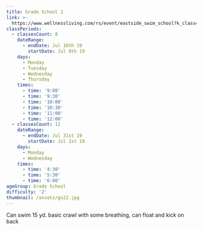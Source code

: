 ```yaml
---
title: Grade School 2
link: >-
  https://www.wellnessliving.com/rs/event/eastside_swim_school?k_class=136800&k_class_tab=10910
classPeriods:
  - classesCount: 8
    dateRange:
      - endDate: Jul 18th 19
        startDate: Jul 8th 19
    days:
      - Monday
      - Tuesday
      - Wednesday
      - Thursday
    times:
      - time: '9:00'
      - time: '9:30'
      - time: '10:00'
      - time: '10:30'
      - time: '11:00'
      - time: '12:00'
  - classesCount: 12
    dateRange:
      - endDate: Jul 31st 19
        startDate: Jul 1st 19
    days:
      - Monday
      - Wednesday
    times:
      - time: '4:30'
      - time: '5:30'
      - time: '6:00'
ageGroup: Grade School
difficulty: '2'
thumbnail: /assets/gs22.jpg
---
```

Can swim 15 yd. basic crawl with some breathing, can float and kick on back
